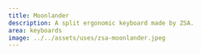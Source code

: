 ```yaml
---
title: Moonlander
description: A split ergonomic keyboard made by ZSA.
area: keyboards
image: ../../assets/uses/zsa-moonlander.jpeg
---
```

